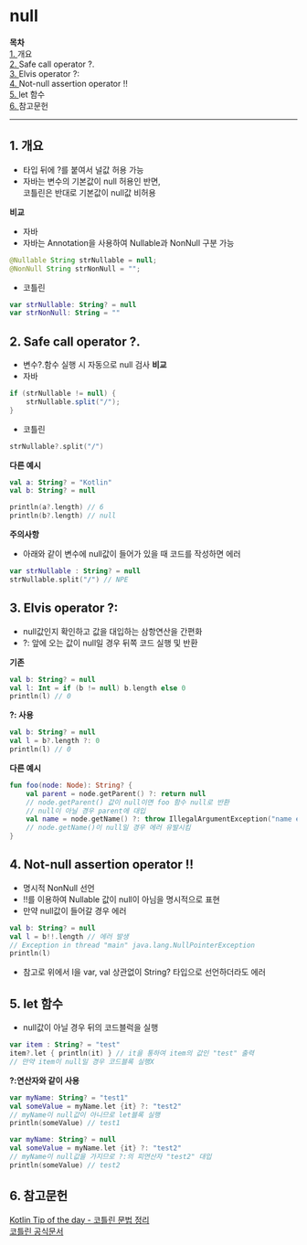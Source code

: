 # null
**목차**<br>
[1. ](#1-%EA%B0%9C%EC%9A%94)개요<br>
[2. ](#2-safe-call-operator-)Safe call operator ?.<br>
[3. ](#3-elvis-operator-)Elvis operator ?:<br>
[4. ](#4-not-null-assertion-operator-)Not-null assertion operator !!<br>
[5. ](#5-let-%ED%95%A8%EC%88%98)let 함수<br>
[6. ](#6-%EC%B0%B8%EA%B3%A0%EB%AC%B8%ED%97%8C)참고문헌<br>

***

## 1. 개요
- 타입 뒤에 ?를 붙여서 널값 허용 가능
- 자바는 변수의 기본값이 null 허용인 반면,<br>
코틀린은 반대로 기본값이 null값 비허용

**비교**
- 자바
- 자바는 Annotation을 사용하여 Nullable과 NonNull 구분 가능
```java
@Nullable String strNullable = null;
@NonNull String strNonNull = "";
```
- 코틀린
```kotlin
var strNullable: String? = null
var strNonNull: String = ""
```

## 2. Safe call operator ?.
- 변수?.함수 실행 시 자동으로 null 검사
**비교**
- 자바
```java
if (strNullable != null) {
    strNullable.split("/");
}
```
- 코틀린
```kotlin
strNullable?.split("/")
```

**다른 예시**
```kotlin
val a: String? = "Kotlin"
val b: String? = null

println(a?.length) // 6
println(b?.length) // null
```

**주의사항**
- 아래와 같이 변수에 null값이 들어가 있을 때 코드를 작성하면 에러
```kotlin
var strNullable : String? = null
strNullable.split("/") // NPE
```

## 3. Elvis operator ?:
- null값인지 확인하고 값을 대입하는 삼항연산을 간편화
- ?: 앞에 오는 값이 null일 경우 뒤쪽 코드 실행 및 반환

**기존**
```kotlin
val b: String? = null
val l: Int = if (b != null) b.length else 0
println(l) // 0
```
**?: 사용**
```kotlin
val b: String? = null
val l = b?.length ?: 0
println(l) // 0
```

**다른 예시**
```kotlin
fun foo(node: Node): String? {
    val parent = node.getParent() ?: return null
    // node.getParent() 값이 null이면 foo 함수 null로 반환
    // null이 아닐 경우 parent에 대입
    val name = node.getName() ?: throw IllegalArgumentException("name expected")
    // node.getName()이 null일 경우 에러 유발시킴
}
```

## 4. Not-null assertion operator !!
- 명시적 NonNull 선언
- !!를 이용하여 Nullable 값이 null이 아님을 명시적으로 표현
- 만약 null값이 들어갈 경우 에러
```kotlin
val b: String? = null
val l = b!!.length // 에러 발생
// Exception in thread "main" java.lang.NullPointerException
println(l)
```
- 참고로 위에서 l을 var, val 상관없이 String? 타입으로 선언하더라도 에러

## 5. let 함수
- null값이 아닐 경우 뒤의 코드블럭을 실행
```kotlin
var item : String? = "test"
item?.let { println(it) } // it을 통하여 item의 값인 "test" 출력
// 만약 item이 null일 경우 코드블록 실행X
```

**?:연산자와 같이 사용**
```kotlin
var myName: String? = "test1"
val someValue = myName.let {it} ?: "test2"
// myName이 null값이 아니므로 let블록 실행
println(someValue) // test1
```
```kotlin
var myName: String? = null
val someValue = myName.let {it} ?: "test2"
// myName이 null값을 가지므로 ?:의 피연산자 "test2" 대입
println(someValue) // test2
```

## 6. 참고문헌
[Kotlin Tip of the day - 코틀린 문법 정리](https://spangle-wedelia-2dc.notion.site/Kotlin-Tip-of-the-day-3c8d4898bb884c589586173d46da6604)<br>
[코틀린 공식문서](https://kotlinlang.org/docs/null-safety.html)
